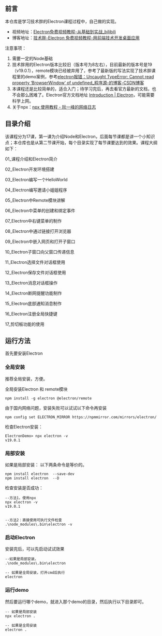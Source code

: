 ## 前言

本仓库是学习技术胖的Electron课程过程中，自己做的实现。

* 视频地址：[Electron免费视频教程-从基础到实战_bilibili](https://www.bilibili.com/video/BV177411s7Lt)
* 博客地址：[技术胖-Electron 免费视频教程-用前端技术开发桌面应用](https://jspang.com/article/62)



注意事项：

1. 需要一定的Node基础
2. 技术胖用的Electron版本比较旧（版本号为8左右），目前最新的版本号是19（v19.0.1），remote模块已经被弃用了，参考了最新版的写法实现了技术胖课程里的demo案例，参考[electron报错：Uncaught TypeError: Cannot read property ‘BrowserWindow‘ of undefined_程序源-的博客-CSDN博客](https://blog.csdn.net/weixin_46205984/article/details/120065725)
3. 本课程还是比较简单的，适合入门；待学习完后，再去看官方最新的文档，也不会那么困难了。Electron官方文档地址 [Introduction | Electron](https://www.electronjs.org/docs/latest)，可能需要科学上网。
4. 关于npx：[npx 使用教程 - 阮一峰的网络日志](http://www.ruanyifeng.com/blog/2019/02/npx.html)









## 目录介绍

该课程分为17课，第一课为介绍Node和Electron，后面每节课都是讲一个小知识点；本仓库也是从第二节课开始，每个目录实现了每节课要达到的效果。课程大纲如下：

01_课程介绍和Electron简介

02_Electron开发环境搭建

03_Electron编写一个HelloWorld

04_Electron编写邀请小姐姐程序

05_Electron中Remote模块讲解

06_Electron中菜单的创建和绑定事件

07_Electron中右键菜单的制作

08_Electron中通过链接打开浏览器

09_Electron中嵌入网页和打开子窗口

10_Electron子窗口向父窗口传递信息

11_Electron选择文件对话框使用

12_Electron保存文件对话框使用

13_Electron消息对话框操作

14_Electron断网提醒功能制作

15_Electron底部通知消息制作

16_Electron注册全局快捷键

17_剪切板功能的使用

## 运行方法

首先要安装Electron

### 全局安装

推荐全局安装，方便。

全局安装Electron 和 remote模块

```shell
npm install -g electron @electron/remote
```

由于国内网络问题，安装失败可以试试以下命令再安装

```shell
npm config set ELECTRON_MIRROR https://npmmirror.com/mirrors/electron/
```



检查Electron安装：

```shell
ElectronDemo> npx electron -v
v19.0.1
```





### 局部安装

如果是局部安装： 以下两条命令是等价的。

```shell
npm install electron  --save-dev
npm install electron  --D
```



检查安装是否成功：

```shell
--方法1，使用npx
npx electron -v
v19.0.1


--方法2：直接使用可执行文件检查
.\node_modules\.bin\electron -v
```





### 启动Electron

安装完后，可以先启动试试效果

```shell
--如果是局部安装，
.\node_modules\.bin\electron

-- 如果是全局安装，打开cmd后执行
electron
```



### 运行demo

然后要运行哪个demo，就进入那个demo的目录，然后执行以下目录即可。

```shell
-- 如果是局部安装
npx electron .

-- 如果是全局安装
electron .
```







